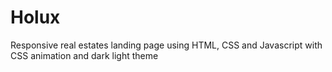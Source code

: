 # Holux
Responsive real estates landing page using HTML, CSS and Javascript with CSS animation and dark light theme
